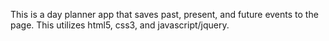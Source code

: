 This is a day planner app that saves past, present, and future events to the page. This utilizes html5, css3, and javascript/jquery.
